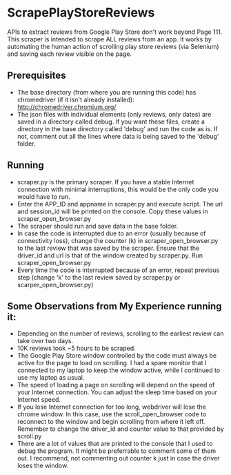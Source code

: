 # ScrapePlayStoreReviews

APIs to extract reviews from Google Play Store don't work beyond Page 111. This scraper is intended to scrape ALL reviews from an app. It works by automating the human action of scrolling play store reviews (via Selenium) and saving each review visible on the page.


## Prerequisites
- The base directory (from where you are running this code) has chromedriver (if it isn't already installed): http://chromedriver.chromium.org/
- The json files with individual elements (only reviews, only dates) are saved in a directory called debug. If you want these files, create a directory in the base directory called 'debug' and run the code as is. If not, comment out all the lines where data is being saved to the 'debug' folder.

## Running 
- scraper.py is the primary scraper. If you have a stable Internet connection with minimal interruptions, this would be the only code you would have to run. 
- Enter the APP_ID and appname in scraper.py and execute script. The url and session_id will be printed on the console. Copy these values in scraper_open_browser.py 
- The scraper should run and save data in the base folder.
- In case the code is interrupted due to an error (usually because of connectivity loss), change the counter (k) in scraper_open_browser.py to the last review that was saved by the scraper. Ensure that the driver_id and url is that of the window created by scraper.py. Run scraper_open_browser.py
- Every time the code is interrupted because of an error, repeat previous step (change 'k' to the last review saved by scraper.py or scarper_open_browser.py)

## Some Observations from My Experience running it:
  - Depending on the number of reviews, scrolling to the earliest review can take over two days. 
  - 10K reviews took ~5 hours to be scraped. 
  - The Google Play Store window controlled by the code must always be active for the page to load on scrolling. I had a spare monitor that I connected to my laptop to keep the window active, while I continued to use my laptop as usual.
  - The speed of loading a page on scrolling will depend on the speed of your Internet connection. You can adjust the sleep time based on your Internet speed.
  - If you lose Internet connection for too long, webdriver will lose the chrome window. In this case, use the scroll_open_browser code to reconnect to the window and begin scrolling from where it left off. Remember to change the driver_id and counter value to that provided by scroll.py
- There are a lot of values that are printed to the console that I used to debug the program. It might be preferrable to comment some of them out. I recommend, not commenting out counter k just in case the driver loses the window.
